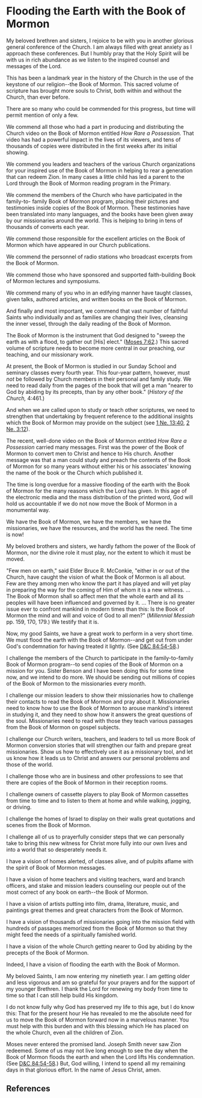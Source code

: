 # Flooding the Earth with the Book of Mormon

My beloved brethren and sisters, I rejoice to be with you in another glorious
general conference of the Church. I am always filled with great anxiety as I
approach these conferences. But I humbly pray that the Holy Spirit will be
with us in rich abundance as we listen to the inspired counsel and messages of
the Lord.

This has been a landmark year in the history of the Church in the use of the
keystone of our religion--the Book of Mormon. This sacred volume of scripture
has brought more souls to Christ, both within and without the Church, than
ever before.

There are so many who could be commended for this progress, but time will
permit mention of only a few.

We commend all those who had a part in producing and distributing the Church
video on the Book of Mormon entitled _How Rare a Possession._ That video has
had a powerful impact in the lives of its viewers, and tens of thousands of
copies were distributed in the first weeks after its initial showing.

We commend you leaders and teachers of the various Church organizations for
your inspired use of the Book of Mormon in helping to rear a generation that
can redeem Zion. In many cases a little child has led a parent to the Lord
through the Book of Mormon reading program in the Primary.

We commend the members of the Church who have participated in the family-to-
family Book of Mormon program, placing their pictures and testimonies inside
copies of the Book of Mormon. These testimonies have been translated into many
languages, and the books have been given away by our missionaries around the
world. This is helping to bring in tens of thousands of converts each year.

We commend those responsible for the excellent articles on the Book of Mormon
which have appeared in our Church publications.

We commend the personnel of radio stations who broadcast excerpts from the
Book of Mormon.

We commend those who have sponsored and supported faith-building Book of
Mormon lectures and symposiums.

We commend many of you who in an edifying manner have taught classes, given
talks, authored articles, and written books on the Book of Mormon.

And finally and most important, we commend that vast number of faithful Saints
who individually and as families are changing their lives, cleansing the inner
vessel, through the daily reading of the Book of Mormon.

The Book of Mormon is the instrument that God designed to "sweep the earth as
with a flood, to gather out [His] elect." ([Moses
7:62](/scriptures/pgp/moses/7.62?lang=eng#61).) This sacred volume of
scripture needs to become more central in our preaching, our teaching, and our
missionary work.

At present, the Book of Mormon is studied in our Sunday School and seminary
classes every fourth year. This four-year pattern, however, must _not_ be
followed by Church members in their personal and family study. We need to read
daily from the pages of the book that will get a man "nearer to God by abiding
by its precepts, than by any other book." (_History of the Church,_ 4:461.)

And when we are called upon to study or teach other scriptures, we need to
strengthen that undertaking by frequent reference to the additional insights
which the Book of Mormon may provide on the subject (see [1 Ne.
13:40](/scriptures/bofm/1-ne/13.40?lang=eng#39), [2 Ne.
3:12](/scriptures/bofm/2-ne/3.12?lang=eng#11)).

The recent, well-done video on the Book of Mormon entitled _How Rare a
Possession_ carried many messages. First was the power of the Book of Mormon
to convert men to Christ and hence to His church. Another message was that a
man could study and preach the contents of the Book of Mormon for so many
years without either his or his associates' knowing the name of the book or
the Church which published it.

The time is long overdue for a massive flooding of the earth with the Book of
Mormon for the many reasons which the Lord has given. In this age of the
electronic media and the mass distribution of the printed word, God will hold
us accountable if we do not now move the Book of Mormon in a monumental way.

We have the Book of Mormon, we have the members, we have the missionaries, we
have the resources, and the world has the need. The time is now!

My beloved brothers and sisters, we hardly fathom the power of the Book of
Mormon, nor the divine role it must play, nor the extent to which it must be
moved.

"Few men on earth," said Elder Bruce R. McConkie, "either in or out of the
Church, have caught the vision of what the Book of Mormon is all about. Few
are they among men who know the part it has played and will yet play in
preparing the way for the coming of Him of whom it is a new witness. ... The
Book of Mormon shall so affect men that the whole earth and all its peoples
will have been influenced and governed by it. ... There is no greater issue ever
to confront mankind in modern times than this: Is the Book of Mormon the mind
and will and voice of God to all men?" (_Millennial Messiah_ pp. 159, 170,
179.) We testify that it is.

Now, my good Saints, we have a great work to perform in a very short time. We
must flood the earth with the Book of Mormon--and get out from under God's
condemnation for having treated it lightly. (See [D&amp;C
84:54-58](/scriptures/dc-testament/dc/84.54-58?lang=eng#53).)

I challenge the members of the Church to participate in the family-to-family
Book of Mormon program--to send copies of the Book of Mormon on a mission for
you. Sister Benson and I have been doing this for some time now, and we intend
to do more. We should be sending out millions of copies of the Book of Mormon
to the missionaries every month.

I challenge our mission leaders to show their missionaries how to challenge
their contacts to read the Book of Mormon and pray about it. Missionaries need
to know how to use the Book of Mormon to arouse mankind's interest in studying
it, and they need to show how it answers the great questions of the soul.
Missionaries need to read with those they teach various passages from the Book
of Mormon on gospel subjects.

I challenge our Church writers, teachers, and leaders to tell us more Book of
Mormon conversion stories that will strengthen our faith and prepare great
missionaries. Show us how to effectively use it as a missionary tool, and let
us know how it leads us to Christ and answers our personal problems and those
of the world.

I challenge those who are in business and other professions to see that there
are copies of the Book of Mormon in their reception rooms.

I challenge owners of cassette players to play Book of Mormon cassettes from
time to time and to listen to them at home and while walking, jogging, or
driving.

I challenge the homes of Israel to display on their walls great quotations and
scenes from the Book of Mormon.

I challenge all of us to prayerfully consider steps that we can personally
take to bring this new witness for Christ more fully into our own lives and
into a world that so desperately needs it.

I have a vision of homes alerted, of classes alive, and of pulpits aflame with
the spirit of Book of Mormon messages.

I have a vision of home teachers and visiting teachers, ward and branch
officers, and stake and mission leaders counseling our people out of the most
correct of any book on earth--the Book of Mormon.

I have a vision of artists putting into film, drama, literature, music, and
paintings great themes and great characters from the Book of Mormon.

I have a vision of thousands of missionaries going into the mission field with
hundreds of passages memorized from the Book of Mormon so that they might feed
the needs of a spiritually famished world.

I have a vision of the whole Church getting nearer to God by abiding by the
precepts of the Book of Mormon.

Indeed, I have a vision of flooding the earth with the Book of Mormon.

My beloved Saints, I am now entering my ninetieth year. I am getting older and
less vigorous and am so grateful for your prayers and for the support of my
younger Brethren. I thank the Lord for renewing my body from time to time so
that I can still help build His kingdom.

I do not know fully why God has preserved my life to this age, but I do know
this: That for the present hour He has revealed to me the absolute need for us
to move the Book of Mormon forward now in a marvelous manner. You must help
with this burden and with this blessing which He has placed on the whole
Church, even all the children of Zion.

Moses never entered the promised land. Joseph Smith never saw Zion redeemed.
Some of us may not live long enough to see the day when the Book of Mormon
floods the earth and when the Lord lifts His condemnation. (See [D&amp;C
84:54-58](/scriptures/dc-testament/dc/84.54-58?lang=eng#53).) But, God
willing, I intend to spend all my remaining days in that glorious effort. In
the name of Jesus Christ, amen.

## References

